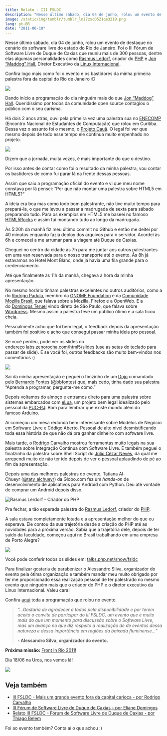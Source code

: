 ```yaml
---
title: Relato - III FSLDC
description: "Nesse último sábado, dia 04 de junho, rolou um evento de destaque no cenário do software livre do estado do Rio de Janeiro. Foi o III Fórum de Software Livre de Duque de Caxias que reuniu mais de 300 pessoas, dentre elas algumas personalidades como Rasmus Ledorf, criador do PHP e Jon “Maddog” Hall, Diretor Executivo da Linux Internacional."
image: /static/img/tumblr/tumblr_lmi7zscD5Z1qe3219.png
lang: pt-BR
date: "2011-06-10"
---
```


Nesse último sábado, dia 04 de junho, rolou um evento de destaque no cenário do software livre do estado do Rio de Janeiro. Foi o III Fórum de Software Livre de Duque de Caxias que reuniu mais de 300 pessoas, dentre elas algumas personalidades como [Rasmus Ledorf](http://pt.wikipedia.org/wiki/Rasmus_Lerdorf), criador do [PHP](http://br.php.net/) e [Jon “Maddog” Hall](http://pt.wikipedia.org/wiki/Jon_Hall), Diretor Executivo da [Linux Internacional](http://pt.wikipedia.org/wiki/Linux_International).

Confira logo mais como foi o evento e os bastidores da minha primeira palestra fora da capital do Rio de Janeiro :D

<!-- more -->

![](/static/img/tumblr/tumblr_lmi8axgz1n1qe3219.jpg)

Dando início a programação do dia ninguém mais do que [Jon “Maddog” Hall](http://pt.wikipedia.org/wiki/Jon_Hall). Queridíssimo por todos da comunidade open source contagiou o público com o seu carisma.

Há dois 2 anos atrás, ouvi pela primeira vez uma palestra sua no [ENECOMP](http://2009.enecomp.org.br/) (Encontro Nacional de Estudantes de Computação) que rolou em Curitiba. Dessa vez o assunto foi o mesmo, o [Projeto Cauã](http://www.projectcaua.org/). O legal foi ver que mesmo depois de todo esse tempo ele continua muito empenhado no projeto.

![](/static/img/tumblr/tumblr_lmi9a17TC31qe3219.jpg)

Dizem que a jornada, muita vezes, é mais importante do que o destino.

Por isso antes de contar como foi o resultado da minha palestra, vou contar os bastidores de como fui parar lá na frente dessas pessoas.

Assim que saiu a programação oficial do evento e vi que meu nome constava por lá pensei: “Por que não montar uma palestra sobre HTML5 em HTML5?”

A ideia era boa mas como todo bom palestrante, não tive muito tempo para prepará-la, o que me levou a passar a madrugada de sexta para sábado preparando tudo. Para os exemplos em HTML5 me baseei no famoso [HTML5Rocks](https://developers.google.com/web/) e assim fui montando tudo ao longo da madrugada.

Às 5:20h da manhã fiz meu último commit no Github e então me deitei por 40 minutos enquanto fazia deploy dos arquivos para o servidor. Acordei às 6h e comecei a me arrumar para a viagem até Duque de Caxias.

Cheguei no centro da cidade às 7h para me juntar aos outros palestrantes em uma van reservada para o nosso transporte até o evento. Às 8h já estavamos no Hotel Mont Blanc, onde já havia uma fila grande para o credenciamento.

Até que finalmente às 11h da manhã, chegava a hora da minha apresentação.

No mesmo horário tinham palestras excelentes no outros auditórios, como a do [Rodrigo Padula](http://www.rodrigopadula.com/), membro da [GNOME Foundation](http://foundation.gnome.org/) e da [Comunidade Mozilla Brasil](http://mozillabrasil.org.br), que falava sobre a Mozilla, Firefox e a OpenWeb. E a do [Domingos Teruel](http://br.linkedin.com/in/dteruel) vindo direto de São Paulo, que falava sobre [Wordpress](https://www.slideshare.net/mingomax/taxonomias-e-tipos-de-contedos-com-wordpress-3). Mesmo assim a palestra teve um público ótimo e a sala ficou cheia.

Pessoalmente acho que foi bem legal, o feedback depois da apresentação também foi positivo e acho que consegui passar minha ideia pro pessoal.

Se você perdeu, pode ver os slides no endereço [labs.zenorocha.com/html5/slides](http://labs.zenorocha.com/html5/slides) (use as setas do teclado para passar de slide). E se você foi, outros feedbacks são muito bem-vindos nos comentários :)

![](/static/img/tumblr/tumblr_lmk4bfWcMG1qe3219.jpg)

Sai da minha apresentação e peguei o fimzinho de um [Dojo](http://dojorio.wordpress.com/) comandado pelo [Bernardo Fontes](http://www.bernardofontes.net/blog/) ([@bbfontes](http://twitter.com/#!/bbfontes)) que, mais cedo, tinha dado sua palestra “Aprenda a programar, pergunte-me como.”

Depois voltamos do almoço e entramos direto para uma palestra sobre sistemas embarcados com [eLua](http://www.eluaproject.net/), um projeto bem legal idealizado pelo pessoal da [PUC-RJ](http://www.puc-rio.br/index.html). Bom para lembrar que existe mundo além do famoso [Arduino](http://www.arduino.cc/).

Aí começou um mesa redonda bem interessante sobre Modelos de Negócio em Software Livre e Código Aberto. Pessoal de alto nível desmistificando toda essa história de que não dá pra ganhar dinheiro com software livre.

Mais tarde, o [Rodrigo Carvalho](http://www.rodrigocarvalho.blog.br/) mostrou ferramentas muito legais na sua palestra sobre Integração Contínua com Software Livre. E também peguei o finalzinho da palestra sobre Shell Script do [Júlio Cézar Neves](http://pt.wikipedia.org/wiki/Julio_Cezar_Neves), da qual me arrependi muito de não ter ido depois de ver o pessoal aplaudindo de pé ao fim da apresentação.

Depois uma das melhores palestras do evento, Tatiana Al-Chueyr ([@taty_alchueyr](http://twitter.com/#!/tati_alchueyr)) da Globo.com fez um *hands-on* de desenvolvimento de aplicativos para Android com Python. Deu até vontade de comprar um Android depois disso.

![Rasmus Lerdorf - Criador do PHP](/static/img/tumblr/tumblr_lmi99jb43K1qe3219.jpg)

Pra fechar, a tão esperada palestra do [Rasmus Ledorf](http://pt.wikipedia.org/wiki/Rasmus_Lerdorf), criador do [PHP](http://br.php.net/).

A sala estava completamente lotada e a apresentação melhor do que eu esperava. Ele contou da sua trajetória desde a criação do PHP até as novidades para a próxima versão. Sabia que a trajetória dele, depois de ter saído da faculdade, começou aqui no Brasil trabalhando em uma empresa de Porto Alegre?

![](/static/img/tumblr/tumblr_lmicbu9fYC1qe3219.png)

Você pode conferir todos os slides em: [talks.php.net/show/fsldc](http://talks.php.net/show/fsldc)

Para finalizar gostaria de parabenizar o Alessandro Silva, organizador do evento pela ótima organização e também mandar meu muito obrigado por ter me proporcionado essa realização pessoal de ter palestrado no mesmo evento que ninguém mais que o criador do PHP e o diretor executivo da Linux Internacional. Valeu cara!

Confira [aqui](http://forumsoftwarelivre.com.br/2011/arquivos/Programa02062011.pdf) toda a programação que rolou no evento.

> _“…Gostaria de agradecer a todos pela disponibilidade e por terem aceito o convite de participar do III FSLDC, um evento que é muito mais do que um momento para discussão sobre o Software Livre, mas um avanço no que diz respeito a realização de de eventos dessa natureza e dessa importância em regiões da baixada fluminense…”_
>
> **- Alessandro Silva, organizador do evento.**

**Próxima missão:** [Front in Rio 2011!](http://www.frontinrio.com.br)

Dia 18/06 na Urca, nos vemos lá!

![](/static/img/tumblr/tumblr_lmlfnwXTBp1qe3219.png)

## Veja também

- [III FSLDC - Mais um grande evento fora da capital carioca - por Rodrigo Carvalho](http://www.rodrigocarvalho.blog.br/iii-fsldc-mais-um-grande-evento-fora-da-capital-carioca/)
- [III Fórum de Software Livre de Duque de Caxias - por Eliane Domingos](http://eliane-domingos.blogspot.com/2011/06/04-de-junho-de-2011-duque-de-caxias.html)
- [Relato III FSLDC - Fórum de Software Livre de Duque de Caxias - por Thiago Belem](http://blog.thiagobelem.net/relato-iii-fsldc-forum-de-software-livre-de-duque-de-caixas/)

Foi ao evento também? Conta aí o que achou :)
